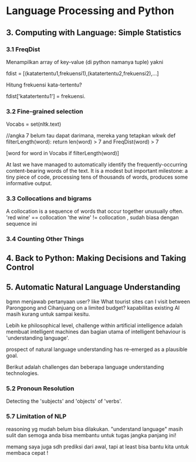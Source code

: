# Language Processing and Python
## 3. Computing with Language: Simple Statistics
### 3.1 FreqDist
Menampilkan array of key-value (di python namanya tuple) yakni 

fdist = [(katatertentu1,frekuensi1),(katatertentu2,frekuensi2),...]

Hitung frekuensi kata-tertentu?

fdist['katatertentu1'] = frekuensi.

### 3.2 Fine-grained selection
Vocabs = set(nltk.text)

//angka 7 belum tau dapat darimana, mereka yang tetapkan wkwk
def filterLength(word):
	return len(word) > 7 and FreqDist(word) > 7

[word for word in Vocabs if filterLength(word)]

At last we have managed to automatically identify the frequently-occurring content-bearing words of the text. It is a modest but important milestone: a tiny piece of code, processing tens of thousands of words, produces some informative output.

### 3.3 Collocations and bigrams

A collocation is a sequence of words that occur together unusually often.
'red wine' == collocation
'the wine' != collocation , sudah biasa dengan sequence ini

### 3.4 Counting Other Things

## 4. Back to Python: Making Decisions and Taking Control

## 5. Automatic Natural Language Understanding
bgmn menjawab pertanyaan user? like
What tourist sites can I visit between Parongpong and Cihanjuang on a limited budget?
kapabilitas existing AI masih kurang untuk sampai kesitu. 

Lebih ke philosophical level, challenge within artificial intelligence adalah membuat intelligent machines dan bagian utama of intelligent behaviour is 'understanding language'. 

prospect of natural language understanding has re-emerged as a plausible goal. 

Berikut adalah challenges dan beberapa language understanding technologies.


### 5.2 Pronoun Resolution
Detecting the 'subjects' and 'objects' of 'verbs'.


### 5.7 Limitation of NLP

reasoning yg mudah belum bisa dilakukan.
"understand language" masih sulit dan semoga anda bisa membantu untuk tugas jangka panjang ini!

memang saya juga sdh prediksi dari awal, tapi at least bisa bantu kita untuk membaca cepat !
